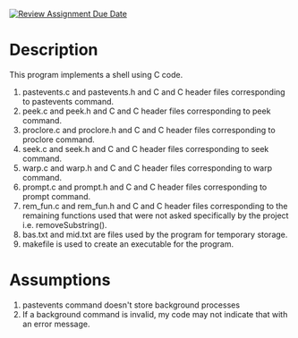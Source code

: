 [![Review Assignment Due Date](https://classroom.github.com/assets/deadline-readme-button-24ddc0f5d75046c5622901739e7c5dd533143b0c8e959d652212380cedb1ea36.svg)](https://classroom.github.com/a/76mHqLr5)
# Description
This program implements a shell using C code.
1) pastevents.c and pastevents.h and C and C header files corresponding to pastevents command.
2) peek.c and peek.h and C and C header files corresponding to peek command.
3) proclore.c and proclore.h and C and C header files corresponding to proclore command.
4) seek.c and seek.h and C and C header files corresponding to seek command.
5) warp.c and warp.h and C and C header files corresponding to warp command.
6) prompt.c and prompt.h and C and C header files corresponding to prompt command.
7) rem_fun.c and rem_fun.h and C and C header files corresponding to the remaining functions used that were not asked specifically by the project i.e. removeSubstring().
8) bas.txt and mid.txt are files used by the program for temporary storage.
9) makefile is used to create an executable for the program.

# Assumptions
1) pastevents command doesn't store background processes
2) If a background command is invalid, my code may not indicate that with an error message.
